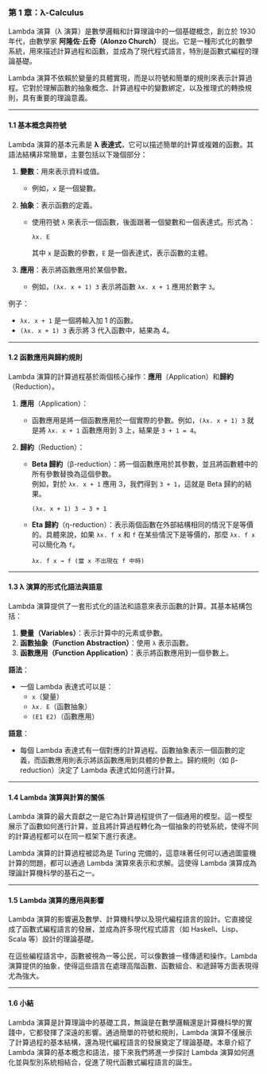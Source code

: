 ### 第 1 章：λ-Calculus

Lambda 演算（λ 演算）是數學邏輯和計算理論中的一個基礎概念，創立於 1930 年代，由數學家 **阿隆佐·丘奇（Alonzo Church）** 提出。它是一種形式化的數學系統，用來描述計算過程和函數，並成為了現代程式語言，特別是函數式編程的理論基礎。

Lambda 演算不依賴於變量的具體實現，而是以符號和簡單的規則來表示計算過程。它對於理解函數的抽象概念、計算過程中的變數綁定，以及推理式的轉換規則，具有重要的理論意義。

---

#### **1.1 基本概念與符號**

Lambda 演算的基本元素是 **λ 表達式**，它可以描述簡單的計算或複雜的函數。其語法結構非常簡單，主要包括以下幾個部分：

1. **變數**：用來表示資料或值。
   - 例如，`x` 是一個變數。
  
2. **抽象**：表示函數的定義。
   - 使用符號 `λ` 來表示一個函數，後面跟著一個變數和一個表達式。形式為：  
     ```
     λx. E
     ```
     其中 `x` 是函數的參數，`E` 是一個表達式，表示函數的主體。

3. **應用**：表示將函數應用於某個參數。
   - 例如，`(λx. x + 1) 3` 表示將函數 `λx. x + 1` 應用於數字 `3`。

例子：
- `λx. x + 1` 是一個將輸入加 1 的函數。
- `(λx. x + 1) 3` 表示將 3 代入函數中，結果為 4。

---

#### **1.2 函數應用與歸約規則**

Lambda 演算的計算過程基於兩個核心操作：**應用**（Application）和**歸約**（Reduction）。

1. **應用**（Application）：
   - 函數應用是將一個函數應用於一個實際的參數。例如，`(λx. x + 1) 3` 就是將 `λx. x + 1` 函數應用到 3 上，結果是 `3 + 1 = 4`。

2. **歸約**（Reduction）：
   - **Beta 歸約**（β-reduction）：將一個函數應用於其參數，並且將函數體中的所有參數替換為這個參數。  
     例如，對於 `λx. x + 1` 應用 3，我們得到 `3 + 1`，這就是 Beta 歸約的結果。

     ```
     (λx. x + 1) 3 → 3 + 1
     ```

   - **Eta 歸約**（η-reduction）：表示兩個函數在外部結構相同的情況下是等價的。具體來說，如果 `λx. f x` 和 `f` 在某些情況下是等價的，那麼 `λx. f x` 可以簡化為 `f`。
   
     ```
     λx. f x → f (當 x 不出現在 f 中時)
     ```

---

#### **1.3 λ 演算的形式化語法與語意**

Lambda 演算提供了一套形式化的語法和語意來表示函數的計算。其基本結構包括：

1. **變量（Variables）**：表示計算中的元素或參數。
2. **函數抽象（Function Abstraction）**：使用 `λ` 表示函數。
3. **函數應用（Function Application）**：表示將函數應用到一個參數上。

**語法**：
- 一個 Lambda 表達式可以是：
  - `x`（變量）
  - `λx. E`（函數抽象）
  - `(E1 E2)`（函數應用）

**語意**：
- 每個 Lambda 表達式有一個對應的計算過程。函數抽象表示一個函數的定義，而函數應用則表示將該函數應用到具體的參數上。歸約規則（如 β-reduction）決定了 Lambda 表達式如何進行計算。

---

#### **1.4 Lambda 演算與計算的關係**

Lambda 演算的最大貢獻之一是它為計算過程提供了一個通用的模型。這一模型展示了函數如何進行計算，並且將計算過程轉化為一個抽象的符號系統，使得不同的計算過程都可以在同一框架下進行表達。

Lambda 演算的計算過程被認為是 Turing 完備的，這意味著任何可以通過圖靈機計算的問題，都可以通過 Lambda 演算來表示和求解。這使得 Lambda 演算成為理論計算機科學的基石之一。

---

#### **1.5 Lambda 演算的應用與影響**

Lambda 演算的影響遍及數學、計算機科學以及現代編程語言的設計。它直接促成了函數式編程語言的發展，並成為許多現代程式語言（如 Haskell、Lisp、Scala 等）設計的理論基礎。

在這些編程語言中，函數被視為一等公民，可以像數據一樣傳遞和操作。Lambda 演算提供的抽象，使得這些語言在處理高階函數、函數組合、和遞歸等方面表現得尤為強大。

---

#### **1.6 小結**

Lambda 演算是計算理論中的基礎工具，無論是在數學邏輯還是計算機科學的實踐中，它都發揮了深遠的影響。通過簡單的符號和規則，Lambda 演算不僅展示了計算過程的基本結構，還為現代編程語言的發展奠定了理論基礎。本章介紹了 Lambda 演算的基本概念和語法，接下來我們將進一步探討 Lambda 演算如何進化並與型別系統相結合，促進了現代函數式編程語言的誕生。
